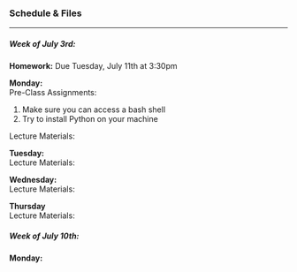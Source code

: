 ### Schedule & Files
---

##### Week of July 3rd:

**Homework:** Due Tuesday, July 11th at 3:30pm
<br>


**Monday:**
<br>
Pre-Class Assignments:
<br>
1. Make sure you can access a bash shell
2. Try to install Python on your machine

Lecture Materials: 
<br>



**Tuesday:**
<br>
Lecture Materials:



**Wednesday:**
<br>
Lecture Materials:



**Thursday**
<br>
Lecture Materials:



##### Week of July 10th:

**Monday:**


